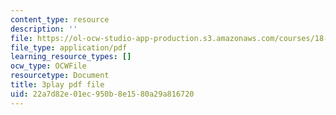 ```yaml
---
content_type: resource
description: ''
file: https://ol-ocw-studio-app-production.s3.amazonaws.com/courses/18-01sc-single-variable-calculus-fall-2010/22a7d82e01ec950b8e1580a29a816720_ShGBRUx2ub8.pdf
file_type: application/pdf
learning_resource_types: []
ocw_type: OCWFile
resourcetype: Document
title: 3play pdf file
uid: 22a7d82e-01ec-950b-8e15-80a29a816720
---
```

